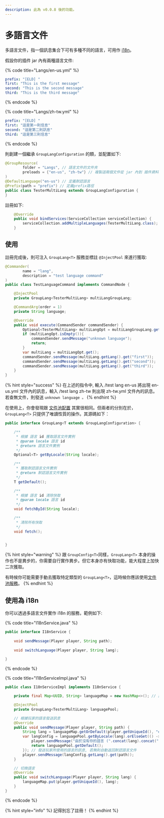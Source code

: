 ```yaml
---
description: 此為 v0.0.8 後的功能。
---
```


# 多語言文件

多語言文件，指一個訊息集合下可有多種不同的語言，可用作 [i18n](https://openhome.cc/Gossip/Rails/i18n.html)。

假設你的插件 jar 內有兩種語言文件:

{% code title="Langs/en-us.yml" %}
```yaml
prefix: "[ELD] "
first: "This is the first message"
second: "This is the second message"
third: "This is the third message"
```
{% endcode %}

{% code title="Langs/zh-tw.yml" %}
```yaml
prefix: "[ELD] "
first: "這是第一則信息"
second: "這是第二則訊息"
third: "這是第三則信息"
```
{% endcode %}

則創建一個繼承 `GroupLangConfiguration` 的類，並配置如下:

```java
@GroupResource(
        folder = "Langs", // 語言文件的文件夾
        preloads = {"en-us", "zh-tw"} // 複製這兩個文件從 jar 內到 插件資料夾
)
@DefaultLanguage("en-us") // 定義默認語言
@Prefix(path = "prefix") // 定義prefix路徑
public class TesterMultiLang extends GroupLangConfiguration {
}

```

註冊如下:

```java
    @Override
    public void bindServices(ServiceCollection serviceCollection) {
        serviceCollection.addMultipleLanguages(TesterMultiLang.class); // 註冊多語言文件
    }
```

## 使用

註冊完成後，則可注入 `GroupLang<T>` 服務並標註 `@InjectPool` 來進行獲取:

```java
@Commander(
        name = "lang",
        description = "test language command"
)
public class TestLanguageCommand implements CommandNode {

    @InjectPool
    private GroupLang<TesterMultiLang> multiLangGroupLang;

    @CommandArg(order = 1)
    private String language;

    @Override
    public void execute(CommandSender commandSender) {
        Optional<TesterMultiLang> multiLangOpt = multiLangGroupLang.getByLocale(language);
        if (multiLangOpt.isEmpty()){
            commandSender.sendMessage("unknown language");
            return;
        }
        var multiLang = multiLangOpt.get();
        commandSender.sendMessage(multiLang.getLang().get("first"));
        commandSender.sendMessage(multiLang.getLang().get("second"));
        commandSender.sendMessage(multiLang.getLang().get("third"));
    }
}
```

{% hint style="success" %}
在上述的指令中, 輸入 /test lang en-us 將出現 en-us.yml 文件內的訊息，輸入 /test lang zh-tw 則出現 zh-tw.yml 文件內的訊息。若查無文件，則發送 `unknown language 。`
{% endhint %}

在使用上，你會發現跟 [文件池配置](configuration-pool.md) 其實很相同。但兩者的分別在於，`GroupLang<T>` 只提供了唯讀性質的操作。其源碼如下：

```java
public interface GroupLang<T extends GroupLangConfiguration> {

    /**
     * 根據 語言 id 獲取語言文件實例
     * @param locale 語言 id
     * @return 語言文件實例
     */
    Optional<T> getByLocale(String locale);

    /**
     * 獲取默認語言文件實例
     * @return 默認語言文件實例
     */
    T getDefault();

    /**
     * 根據 語言 id 清除快取
     * @param locale 語言 id
     */
    void fetchById(String locale);

    /**
     * 清除所有快取
     */
    void fetch();


}
```

{% hint style="warning" %}
跟 `GroupConfig<T>`同樣，`GroupLang<T>` 本身的操作也不是異步的，你需要自行實作異步。但它本身亦有快取功能，能大程度上加快二次獲取。

有時候你可能需要手動去獲取特定類型的 `GroupLang<T>`，這時候你應該使用[文件池服務](../../references/internal-api-services/config-pool-service.md)。
{% endhint %}

## 使用為 i18n&#x20;

你可以透過多語言文件實作 i18n 的服務，範例如下:

{% code title="I18nService.java" %}
```java
public interface I18nService {
    
    void sendMessage(Player player, String path);
    
    void switchLanguage(Player player, String lang);
    
}
```
{% endcode %}

{% code title="I18nServiceImpl.java" %}
```java
public class I18nServiceImpl implements I18nService {

    private final Map<UUID, String> languageMap = new HashMap<>(); // 語言儲存資料庫，你應實作離線儲存

    @InjectPool
    private GroupLang<TesterMultiLang> languagePool;

    // 根據玩家的語言發送訊息
    @Override
    public void sendMessage(Player player, String path) {
        String lang = languageMap.getOrDefault(player.getUniqueId(), "en-us");
        var langConfig = languagePool.getByLocale(lang).orElseGet(() -> {
            player.sendMessage("由於沒有你的語言 (".concat(lang).concat("), 因此使用回默認語言 en-us"));
            return languagePool.getDefault();
        }); // 發送玩家所使用的語言的訊息, 若無則自動返回默認語言文件
        player.sendMessage(langConfig.getLang().get(path));
    }

    // 切換語言
    @Override
    public void switchLanguage(Player player, String lang) {
        languageMap.put(player.getUniqueId(), lang);
    }
}
```
{% endcode %}

{% hint style="info" %}
記得別忘了註冊！
{% endhint %}

